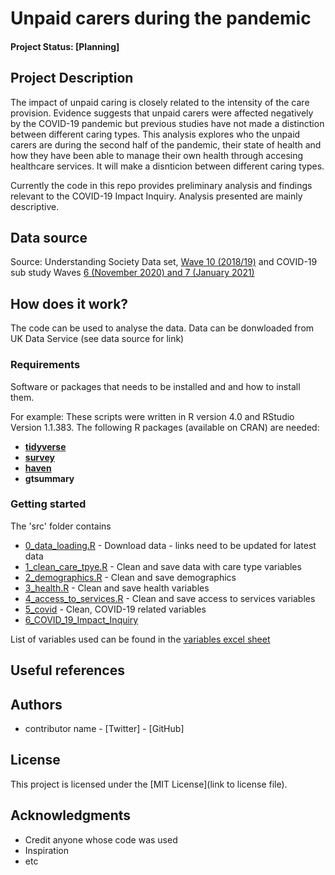 # Unpaid carers during the pandemic

#### Project Status: [Planning]

## Project Description

The impact of unpaid caring is closely related to the intensity of the care provision. Evidence suggests that unpaid carers were affected negatively by the COVID-19 pandemic but previous studies have not made a distinction between different caring types. This analysis explores who the unpaid carers are during the second half of the pandemic, their state of health and how they have been able to manage their own health through accesing healthcare services. It will make a disnticion between different caring types.

Currently  the code in this repo provides preliminary analysis and findings relevant to the COVID-19 Impact Inquiry. Analysis presented are mainly descriptive. 

## Data source

Source: Understanding Society Data set, [Wave 10 (2018/19)](https://beta.ukdataservice.ac.uk/datacatalogue/series/series?id=2000053#!/access-data) and COVID-19 sub study Waves [6 (November 2020) and 7 (January 2021)](https://beta.ukdataservice.ac.uk/datacatalogue/studies/study?id=8644)


## How does it work?

The code can be used to analyse the data. 
Data can be donwloaded from UK Data Service (see data source for link)

### Requirements

Software or packages that needs to be installed and and how to install them.

For example:
These scripts were written in R version 4.0 and RStudio Version 1.1.383. 
The following R packages (available on CRAN) are needed: 
* [**tidyverse**](https://www.tidyverse.org/)
* [**survey**](https://cran.r-project.org/web/packages/survey/survey.pdf)
* [**haven**](https://cran.r-project.org/web/packages/haven/index.html)
* **gtsummary**

### Getting started
The 'src' folder contains

* [0_data_loading.R](https://github.com/HFAnalyticsLab/Unpaid_Carers/blob/main/src/0_data_loading.R) - Download data - links need to be updated for latest data
* [1_clean_care_tpye.R](https://github.com/HFAnalyticsLab/Unpaid_Carers/blob/main/src/1_cleaning_care_type.R) - Clean and save data with care type variables
* [2_demographics.R](https://github.com/HFAnalyticsLab/Unpaid_Carers/blob/main/src/2_demographics.R) - Clean and save demographics
* [3_health.R](https://github.com/HFAnalyticsLab/Unpaid_Carers/blob/main/src/3_health.R) - Clean and save health variables
* [4_access_to_services.R](https://github.com/HFAnalyticsLab/Unpaid_Carers/blob/main/src/4_access_to_services.R) -  Clean and save access to services variables
* [5_covid](https://github.com/HFAnalyticsLab/Unpaid_Carers/blob/main/src/5_covid.R) - Clean, COVID-19 related variables
* [6_COVID_19_Impact_Inquiry]( https://github.com/HFAnalyticsLab/Unpaid_Carers/blob/main/src/6_COVID_19_Impact_Inquiry.R)

List of variables used can be found in the [variables excel sheet](https://github.com/HFAnalyticsLab/Unpaid_Carers/blob/main/variables.xlsx) 

## Useful references


## Authors

* contributor name - [Twitter] - [GitHub]

## License

This project is licensed under the [MIT License](link to license file).

## Acknowledgments

* Credit anyone whose code was used
* Inspiration
* etc

